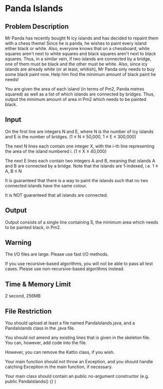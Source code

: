 # Panda Islands

## Problem Description

Mr Panda has recently bought N icy islands and has decided to repaint them with a chess theme! Since he is panda, he wishes to paint every island either black or white. Also, everyone knows that on a chessboard, white squares aren't next to white squares and black squares aren't next to black squares. Thus, in a similar vein, if two islands are connected by a bridge, one of them must be black and the other must be white. Also, since icy islands are already white (or at least, whitish), Mr Panda only needs to buy some black paint now. Help him find the minimum amount of black paint he needs! 

You are given the area of each island (in terms of Pm2, Panda metres squared) as well as a list of which islands are connected by bridges. Thus, output the minimum amount of area in Pm2 which needs to be painted black.

## Input

On the first line are integers N and E, where N is the number of icy islands and E is the number of bridges. (1 ≤ N ≤ 50,000, 1 ≤ E ≤ 300,000)

The next N lines each contain one integer X, with the i-th line representing the area of the island numbered i. (1 ≤ X ≤ 40,000)

The next E lines each contain two integers A and B, meaning that islands A and B are connected by a bridge. Note that the islands are 1-indexed, i.e. 1 ≤ A, B ≤ N

It is guaranteed that there is a way to paint the islands such that no two connected islands have the same colour.

It is NOT guaranteed that all islands are connected.

## Output

Output consists of a single line containing S, the minimum area which needs to be painted black, in Pm2.

## Warning

The I/O files are large. Please use fast I/O methods.

If you use recursive-based algorithms, you will not be able to pass all test cases. Please use non-recursive-based algorithms instead.

## Time & Memory Limit

2 second, 256MB

## File Restriction

You should upload at least a file named PandaIslands.java, and a PandaIslands class in the .java file.

You should not amend any existing lines that is given in the skeleton file. You can, however, add code into the file.

However, you can remove the Kattio class, if you wish.

Your main function should not throw an Exception, and you should handle catching Exception in the main function, if necessary.

Your main class should contain an public no-argument constructor (e.g. public PandaIslands() {} )
